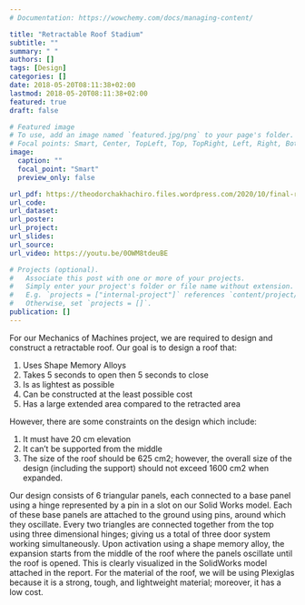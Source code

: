```yaml
---
# Documentation: https://wowchemy.com/docs/managing-content/

title: "Retractable Roof Stadium"
subtitle: ""
summary: " "
authors: []
tags: [Design]
categories: []
date: 2018-05-20T08:11:38+02:00
lastmod: 2018-05-20T08:11:38+02:00
featured: true
draft: false

# Featured image
# To use, add an image named `featured.jpg/png` to your page's folder.
# Focal points: Smart, Center, TopLeft, Top, TopRight, Left, Right, BottomLeft, Bottom, BottomRight.
image:
  caption: ""
  focal_point: "Smart"
  preview_only: false

url_pdf: https://theodorchakhachiro.files.wordpress.com/2020/10/final-report.pdf
url_code:
url_dataset: 
url_poster:
url_project:
url_slides:
url_source:
url_video: https://youtu.be/0OWM8tdeuBE

# Projects (optional).
#   Associate this post with one or more of your projects.
#   Simply enter your project's folder or file name without extension.
#   E.g. `projects = ["internal-project"]` references `content/project/deep-learning/index.md`.
#   Otherwise, set `projects = []`.
publication: []
---
```


For our Mechanics of Machines project, we are required to design and construct a retractable roof. Our goal is to design a roof that:
1) Uses Shape Memory Alloys
2) Takes 5 seconds to open then 5 seconds to close
3) Is as lightest as possible
4) Can be constructed at the least possible cost
5) Has a large extended area compared to the retracted area

However, there are some constraints on the design which include:
1) It must have 20 cm elevation
2) It can’t be supported from the middle
3) The size of the roof should be 625 cm2; however, the overall size of the design (including the support) should not exceed 1600 cm2 when expanded.

Our design consists of 6 triangular panels, each connected to a base panel using a hinge represented by a pin in a slot on our Solid Works model. Each of these base panels are attached to the ground using pins, around which they oscillate. Every two triangles are connected together from the top using three dimensional hinges; giving us a total of three door system working simultaneously. Upon activation using a shape memory alloy, the expansion starts from the middle of the roof where the panels oscillate until the roof is opened. This is clearly visualized in the SolidWorks model attached in the report. For the material of the roof, we will be using Plexiglas because it is a strong, tough, and lightweight material; moreover, it has a low cost.
